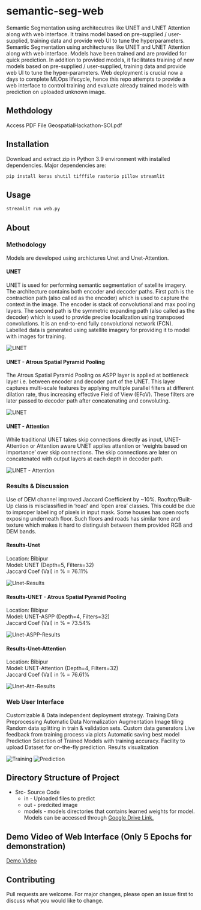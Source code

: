 # semantic-seg-web
Semantic Segmentation using architecutres like UNET and UNET Attention along with web interface. It trains model based on pre-supplied / user-supplied, training data and provide web UI to tune the hyperparameters.
Semantic Segmentation using architectures like UNET and UNET Attention along with web interface. Models have been trained and are provided for quick prediction. In addition to provided models, it facilitates training of new models based on pre-supplied / user-supplied, training data and provide web UI to tune the hyper-parameters. Web deployment is crucial now a days to complete MLOps lifecycle, hence this repo attempts to provide a web interface to control training and evaluate already trained models with prediction on uploaded unknown image.

## Methdology

Access PDF File GeospatialHackathon-SOI.pdf

## Installation

Download and extract zip in Python 3.9 environment with installed dependencies. Major dependencies are:

```bash
pip install keras shutil tifffile rasterio pillow streamlit
```

## Usage

```bash
streamlit run web.py
```
## About
### Methodology

Models are developed using archictures Unet and Unet-Attention.

#### UNET

UNET is used for performing semantic segmentation of satellite imagery. 
The architecture contains both encoder and decoder paths. 
First path is the contraction path (also called as the encoder) which is used to capture the context in the image. The encoder is  stack of convolutional and max pooling layers. 
The second path is the symmetric expanding path (also called as the decoder) which is used to provide precise localization using transposed convolutions.  It is an end-to-end fully convolutional network (FCN). 
Labelled data is generated using satellite imagery for providing it to model with images for training.

![UNET](/assets/unet.png "Model-UNET")

#### UNET - Atrous Spatial Pyramid Pooling

The Atrous Spatial Pyramid Pooling os ASPP layer is applied at bottleneck layer i.e. between encoder and decoder part of the UNET. This layer captures multi-scale features by applying multiple parallel filters at different dilation rate, thus increasing effective Field of View (EFoV). These filters are later passed to decoder path after concatenating and convoluting.

![UNET](/assets/unet-aspp.png "Model-UNET")

#### UNET - Attention

While traditional UNET takes skip connections directly as input, UNET-Attention or Attention aware UNET applies attention or ‘weights based on importance’ over skip connections.
The skip connections are later on concatenated with output layers at each depth in decoder path.

![UNET - Attention](/assets/unet-atn.png "Model-UNET-Attention")

### Results & Discussion

Use of DEM channel improved Jaccard Coefficient by ~10%.
Rooftop/Built-Up class is misclassified in ‘road’ and ‘open area’ classes. 
This could be due to improper labelling of pixels in input mask.
Some houses has open roofs exposing underneath floor. Such floors and roads has similar tone and texture which makes it hard to distinguish between them provided RGB and DEM bands. 

#### Results-Unet

Location: Bibipur  
Model: UNET (Depth=5, Filters=32)   
Jaccard Coef (Val) in % = 76.11%

![Unet-Results](/assets/pred_unet.png "UNET-Prediction")

#### Results-UNET - Atrous Spatial Pyramid Pooling

Location: Bibipur  
Model: UNET-ASPP (Depth=4, Filters=32)   
Jaccard Coef (Val) in % = 73.54%

![Unet-ASPP-Results](/assets/pred_unet_aspp.png "UNET-ATN-Prediction")

#### Results-Unet-Attention

Location: Bibipur  
Model: UNET-Attention (Depth=4, Filters=32)   
Jaccard Coef (Val) in % = 76.61%

![Unet-Atn-Results](/assets/pred_unet-atn.png "UNET-ATN-Prediction")

### Web User Interface

Customizable & Data independent deployment strategy.
Training
Data Preprocessing
Automatic Data Normalization
Augmentation
Image tiling
Random data splitting in train & validation sets.
Custom data generators
Live feedback from training process via plots
Automatic saving best model
Prediction
Selection of Trained Models with training accuracy.
Facility to upload Dataset for on-the-fly prediction.
Results visualization

![Training](/assets/st1.png "Training")
![Prediction](/assets/st2.png "Prediction")

## Directory Structure of Project

- Src- Source Code
  - in - Uploaded files to predict
  - out - predcited image
  - models - models directories that contains learned weights for model. Models can be accessed through [Google Drive Link.](https://drive.google.com/drive/folders/1hAENCJYuY7ljbuBt4fDqqEGp463OLl5z?usp=sharing) 

## Demo Video of Web Interface (Only 5 Epochs for demonstration)

[Demo Video](https://drive.google.com/file/d/1iSdrlzFipu8y1SvMDbTjVRp_S-4oz5l_/view?usp=sharing)

## Contributing

Pull requests are welcome. For major changes, please open an issue first
to discuss what you would like to change.

